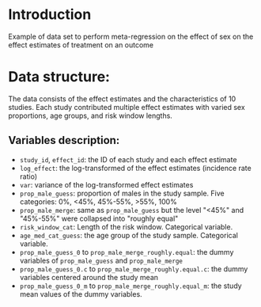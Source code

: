 # Introduction
Example of data set to perform meta-regression on the effect of sex on the effect estimates of treatment on an outcome

# Data structure:
The data consists of the effect estimates and the characteristics of 10 studies. Each study contributed multiple effect estimates with varied sex proportions, age groups, and risk window lengths.

## Variables description:

- `study_id`, `effect_id`: the ID of each study and each effect estimate
- `log_effect`: the log-transformed of the effect estimates (incidence rate ratio)
- `var`: variance of the log-transformed effect estimates
-  `prop_male_guess`: proportion of males in the study sample. Five categories: 0%, <45%, 45%-55%, >55%, 100%
-  `prop_male_merge`: same as `prop_male_guess` but the level "<45%" and "45%-55%" were collapsed into "roughly equal"
-  `risk_window_cat`: Length of the risk window. Categorical variable.
-   `age_med_cat_guess`: the age group of the study sample. Categorical variable.
-   `prop_male_guess_0` to `prop_male_merge_roughly.equal`: the dummy variables of `prop_male_guess` and `prop_male_merge`
-   `prop_male_guess_0.c` to `prop_male_merge_roughly.equal.c`: the dummy variables centered around the study mean
-   `prop_male_guess_0_m` to `prop_male_merge_roughly.equal_m`: the study mean values of the dummy variables.
